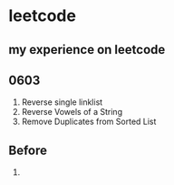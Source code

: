 # leetcode
my experience on leetcode
------------------------------------
## 0603
  1. Reverse single linklist 
  2. Reverse Vowels of a String
  3. Remove Duplicates from Sorted List
## Before
  1. 
